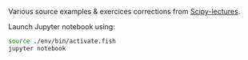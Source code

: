 Various source examples & exercices corrections from [Scipy-lectures](http://www.scipy-lectures.org).

Launch Jupyter notebook using:
```bash
source ./env/bin/activate.fish 
jupyter notebook
```
